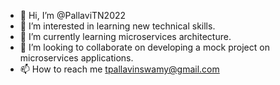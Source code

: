 - 👋 Hi, I’m @PallaviTN2022
- 👀 I’m interested in learning new technical skills.
- 🌱 I’m currently learning microservices architecture.
- 💞️ I’m looking to collaborate on developing a mock project on microservices applications.
- 📫 How to reach me tpallavinswamy@gmail.com

<!---
PallaviTN2022/PallaviTN2022 is a ✨ special ✨ repository because its `README.md` (this file) appears on your GitHub profile.
You can click the Preview link to take a look at your changes.
--->
